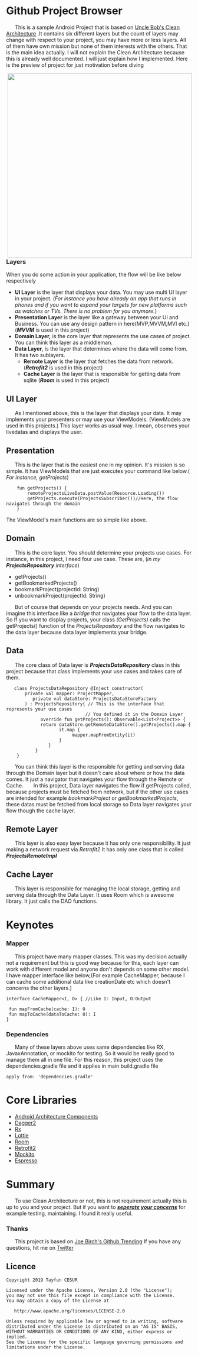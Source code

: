 # Github Project Browser
&nbsp;&nbsp;&nbsp;&nbsp;&nbsp;&nbsp;This is a sample Android Project that is based on [Uncle Bob's Clean Architecture](https://blog.cleancoder.com/uncle-bob/2012/08/13/the-clean-architecture.html) .It contains six different layers but the count of layers may change with respect to your project, you may have more or less layers. All of them have own mission but none of them interests with the others. That is the main idea actually. I will not explain the Clean Architecture because this is already well documented. I will just explain how I implemented. Here is the preview of project for just motivation before diving

<img height="500" align="right" src="https://firebasestorage.googleapis.com/v0/b/events-c4167.appspot.com/o/ezgif.com-resize.gif?alt=media&token=73dcb544-fce5-4958-a21a-a595b518cb3f"></img>

### Layers
When you do some action in your application, the flow will be like below respectively
 - **UI Layer** is the layer that displays your data. You may use multi UI layer in your project. (*For instance you have already an app that runs in phones and if you want to expand your targets for new platforms such as watches or TVs. There is no problem for you anymore.*)
 - **Presentation Layer** is the layer like a gateway between your UI and Business. You can use any design pattern in here(MVP,MVVM,MVI etc.)
  (***MVVM*** is used in this project)
- **Domain Layer,** is the core layer that represents the use cases of project. You can think this layer as a middleman.
 - **Data Layer**, is the layer that determines where the data will come from. 
 It has two sublayers.
	 - **Remote Layer** is the layer that fetches the data from network. (***Retrofit2*** is used in this project)
	 - **Cache Layer** is the layer that is responsible for getting data from sqlite
	  (***Room*** is used in this project)

## UI Layer
&nbsp;&nbsp;&nbsp;&nbsp;&nbsp;&nbsp;As I mentioned above, this is the layer that displays your data. It may implements your presenters or may use your ViewModels. (ViewModels are used in this projects.) This layer works as usual way. I mean, observes your livedatas and displays the user.
## Presentation
&nbsp;&nbsp;&nbsp;&nbsp;&nbsp;&nbsp;This is the layer that is the easiest one in my opinion. It's mission is so simple. It has ViewModels that are just executes your command like below.( *For instance, getProjects*)
``` 
	fun getProjects() {  
	    remoteProjectsLiveData.postValue(Resource.Loading())  
	    getProjects.execute(ProjectsSubscriber())//Here, the flow navigates through the domain
	}
```
The ViewModel's main functions are so simple like above.

## Domain
&nbsp;&nbsp;&nbsp;&nbsp;&nbsp;&nbsp;This is the core layer. You should determine your projects use cases. For instance, in this project, I need four use case. These are, (*in my **ProjectsRepository** interface*)
 - getProjects()
 - getBookmarkedProjects()
 - bookmarkProject(projectId: String)
 - unbookmarkProject(projectId: String)
 
&nbsp;&nbsp;&nbsp;&nbsp;&nbsp;&nbsp;But of course that depends on your projects needs. And you can imagine this interface like a *bridge* that navigates your flow to the data layer. So If you want to display projects, your class *(GetProjects)* calls the getProjects() function of the *ProjectsRepository* and the flow navigates to the data layer because data layer implements your bridge. 

## Data
 &nbsp;&nbsp;&nbsp;&nbsp;&nbsp;&nbsp;The core class of Data layer is ***ProjectsDataRepository*** class in this project because that class implements your use cases and takes care of them.
 
 ```
	class ProjectsDataRepository @Inject constructor(  
	    private val mapper: ProjectMapper,  
		   private val dataStore: ProjectsDataStoreFactory  
		) : ProjectsRepository{ // This is the interface that represents your use cases
							   // You defined it in the Domain Layer
			  override fun getProjects(): Observable<List<Project>> {  
              return dataStore.getRemoteDataStore().getProjects().map {  
					 it.map {  
						  mapper.mapFromEntity(it)  
			         }  
			     }
			}
	 }
 ```
 &nbsp;&nbsp;&nbsp;&nbsp;&nbsp;&nbsp;You can think this layer is the responsible for getting and serving data through the Domain layer but it doesn't care about where or how the data comes. It just a navigator that navigates your flow through the Remote or Cache.
 &nbsp;&nbsp;&nbsp;&nbsp;&nbsp;&nbsp;In this project, Data layer navigates the flow if getProjects called, because projects must be fetched from network, but if the other use cases are intended for example *bookmarkProject* or *getBookmarkedProjects*, these datas must be fetched from local storage so Data layer navigates your flow though the cache layer.
## Remote Layer
 &nbsp;&nbsp;&nbsp;&nbsp;&nbsp;&nbsp;This layer is also easy layer because it has only one responsibility. It just making a network request via *Retrofit2*
 It has only one class that is called ***ProjectsRemoteImpl***

## Cache Layer
 &nbsp;&nbsp;&nbsp;&nbsp;&nbsp;&nbsp;This layer is responsible for managing the local storage, getting and serving data through the Data Layer. It uses Room which is awesome library. It just calls the DAO functions.
 
# Keynotes

### Mapper
&nbsp;&nbsp;&nbsp;&nbsp;&nbsp;&nbsp;This project have many mapper classes. This was my decision actually not a requirement but this is good way because for this, each layer can work with different model and anyone don't depends on some other model. I have mapper interface like below,(For example CacheMapper, because I can cache some additional data like creationDate etc which doesn't concerns the other layers.)
 ```
interface CacheMapper<I, O> { //Like I: Input, O:Output 
  
  fun mapFromCache(cache: I): O  
  fun mapToCache(dataToCache: O): I  
} 
 ```
 
 ### Dependencies
 &nbsp;&nbsp;&nbsp;&nbsp;&nbsp;&nbsp;Many of these layers above uses same dependencies like RX, JavaxAnnotation, or mockito for testing. So it would be really good to manage them all in one file. For this reason, this project uses the dependencies.gradle file and it applies in main build.gradle file
 ```
 apply from: 'dependencies.gradle'
 ```

 # Core Libraries
 - [Android Architecture Components](https://developer.android.com/topic/libraries/architecture/)
 - [Dagger2](https://google.github.io/dagger/)
 - [Rx](https://github.com/ReactiveX/RxJava)
 - [Lottie](https://github.com/airbnb/lottie-android)
 - [Room](https://developer.android.com/topic/libraries/architecture/room)
 - [Retrofit2](http://square.github.io/retrofit/)
 - [Mockito](https://github.com/mockito/mockito)
 - [Espresso](https://developer.android.com/training/testing/espresso)

# Summary
&nbsp;&nbsp;&nbsp;&nbsp;&nbsp;&nbsp;To use Clean Architecture or not, this is not requirement actually this is up to you and your project. But if you want to ***[seperate your concerns](https://www.slideshare.net/outware/a-separation-of-concerns-clean-architecture-on-android)*** for example testing, maintaining. I found it really useful.

### Thanks
&nbsp;&nbsp;&nbsp;&nbsp;&nbsp;&nbsp;This project is based on [Joe Birch's Github Trending](https://github.com/hitherejoe/GithubTrending)
 If you have any questions, hit me on [Twitter](https://twitter.com/CesurTayfun35)

## Licence
```
Copyright 2019 Tayfun CESUR

Licensed under the Apache License, Version 2.0 (the "License");
you may not use this file except in compliance with the License.
You may obtain a copy of the License at

   http://www.apache.org/licenses/LICENSE-2.0

Unless required by applicable law or agreed to in writing, software
distributed under the License is distributed on an "AS IS" BASIS,
WITHOUT WARRANTIES OR CONDITIONS OF ANY KIND, either express or implied.
See the License for the specific language governing permissions and
limitations under the License.
```
